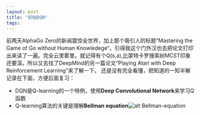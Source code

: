 ```yaml
---
layout: post
title: "初始DQN"
tags:
---
```

前两天AlphaGo Zero的新闻震惊全世界，加上那个吸引人的标题”Mastering the Game of Go without Human Knowledege“，引得我这个门外汉也去把论文打印出来读了一遍。完全云里雾里。就记得有个Q(s,a),比蒙特卡罗搜索树MCST印象还要深。所以又去找了DeepMind的另一篇论文“Playing Atari with Deep Reinforcement Learning”来了解一下。
还是没有完全看懂，把知道的一知半解记录在下面，方便后面复习：
* DQN是Q-learning的一个特例，使用**Deep Convolutional Network**来学习Q函数
* Q-learning算法的关键是理解**Bellman equation**![alt Bellman-equation](https://wikimedia.org/api/rest_v1/media/math/render/svg/0fe1ed37fa6eb19e26b55529c42f9d65b8f14a35)
